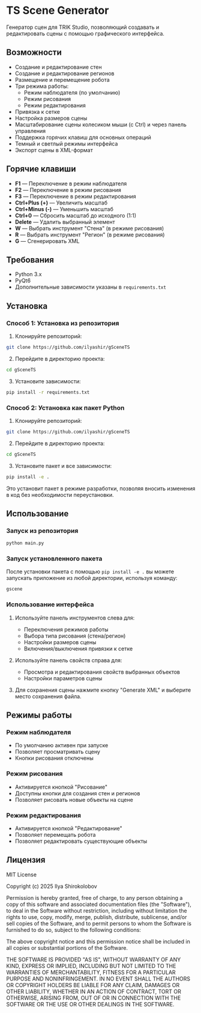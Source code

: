 # TS Scene Generator

Генератор сцен для TRIK Studio, позволяющий создавать и редактировать сцены с помощью графического интерфейса.

## Возможности

- Создание и редактирование стен
- Создание и редактирование регионов
- Размещение и перемещение робота
- Три режима работы:
  - Режим наблюдателя (по умолчанию)
  - Режим рисования
  - Режим редактирования
- Привязка к сетке
- Настройка размеров сцены
- Масштабирование сцены колесиком мыши (с Ctrl) и через панель управления
- Поддержка горячих клавиш для основных операций
- Темный и светлый режимы интерфейса
- Экспорт сцены в XML-формат

## Горячие клавиши

- **F1** — Переключение в режим наблюдателя
- **F2** — Переключение в режим рисования
- **F3** — Переключение в режим редактирования
- **Ctrl+Plus (+)** — Увеличить масштаб
- **Ctrl+Minus (-)** — Уменьшить масштаб
- **Ctrl+0** — Сбросить масштаб до исходного (1:1)
- **Delete** — Удалить выбранный элемент
- **W** — Выбрать инструмент "Стена" (в режиме рисования)
- **R** — Выбрать инструмент "Регион" (в режиме рисования)
- **G** — Сгенерировать XML

## Требования

- Python 3.x
- PyQt6
- Дополнительные зависимости указаны в `requirements.txt`

## Установка

### Способ 1: Установка из репозитория

1. Клонируйте репозиторий:
```bash
git clone https://github.com/ilyashir/gSceneTS
```

2. Перейдите в директорию проекта:
```bash
cd gSceneTS
```

3. Установите зависимости:
```bash
pip install -r requirements.txt
```

### Способ 2: Установка как пакет Python

1. Клонируйте репозиторий:
```bash
git clone https://github.com/ilyashir/gSceneTS
```

2. Перейдите в директорию проекта:
```bash
cd gSceneTS
```

3. Установите пакет и все зависимости:
```bash
pip install -e .
```

Это установит пакет в режиме разработки, позволяя вносить изменения в код без необходимости переустановки.

## Использование

### Запуск из репозитория

```bash
python main.py
```

### Запуск установленного пакета

После установки пакета с помощью `pip install -e .` вы можете запускать приложение из любой директории, используя команду:

```bash
gscene
```

### Использование интерфейса

1. Используйте панель инструментов слева для:
   - Переключения режимов работы
   - Выбора типа рисования (стена/регион)
   - Настройки размеров сцены
   - Включения/выключения привязки к сетке

2. Используйте панель свойств справа для:
   - Просмотра и редактирования свойств выбранных объектов
   - Настройки параметров сцены

3. Для сохранения сцены нажмите кнопку "Generate XML" и выберите место сохранения файла.

## Режимы работы

### Режим наблюдателя
- По умолчанию активен при запуске
- Позволяет просматривать сцену
- Кнопки рисования отключены

### Режим рисования
- Активируется кнопкой "Рисование"
- Доступны кнопки для создания стен и регионов
- Позволяет рисовать новые объекты на сцене

### Режим редактирования
- Активируется кнопкой "Редактирование"
- Позволяет перемещать робота
- Позволяет редактировать существующие объекты

## Лицензия

MIT License

Copyright (c) 2025 Ilya Shirokolobov

Permission is hereby granted, free of charge, to any person obtaining a copy
of this software and associated documentation files (the "Software"), to deal
in the Software without restriction, including without limitation the rights
to use, copy, modify, merge, publish, distribute, sublicense, and/or sell
copies of the Software, and to permit persons to whom the Software is
furnished to do so, subject to the following conditions:

The above copyright notice and this permission notice shall be included in all
copies or substantial portions of the Software.

THE SOFTWARE IS PROVIDED "AS IS", WITHOUT WARRANTY OF ANY KIND, EXPRESS OR
IMPLIED, INCLUDING BUT NOT LIMITED TO THE WARRANTIES OF MERCHANTABILITY,
FITNESS FOR A PARTICULAR PURPOSE AND NONINFRINGEMENT. IN NO EVENT SHALL THE
AUTHORS OR COPYRIGHT HOLDERS BE LIABLE FOR ANY CLAIM, DAMAGES OR OTHER
LIABILITY, WHETHER IN AN ACTION OF CONTRACT, TORT OR OTHERWISE, ARISING FROM,
OUT OF OR IN CONNECTION WITH THE SOFTWARE OR THE USE OR OTHER DEALINGS IN THE
SOFTWARE.
